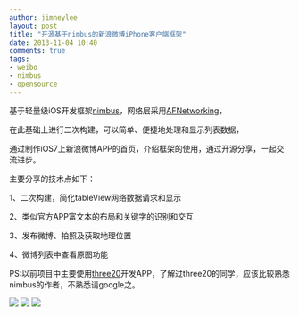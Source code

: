 ```yaml
---
author: jimneylee
layout: post
title: "开源基于nimbus的新浪微博iPhone客户端框架"
date: 2013-11-04 10:40
comments: true
tags:
- weibo
- nimbus
- opensource
---
```


基于轻量级iOS开发框架[nimbus](https://github.com/jverkoey/nimbus)，网络层采用[AFNetworking](https://github.com/AFNetworking/AFNetworking)，

在此基础上进行二次构建，可以简单、便捷地处理和显示列表数据，

通过制作iOS7上新浪微博APP的首页，介绍框架的使用，通过开源分享，一起交流进步。

主要分享的技术点如下：

1、二次构建，简化tableView网络数据请求和显示

2、类似官方APP富文本的布局和关键字的识别和交互

3、发布微博、拍照及获取地理位置

4、微博列表中查看原图功能

PS:以前项目中主要使用[three20](https://github.com/facebook/three20)开发APP，了解过three20的同学，应该比较熟悉nimbus的作者，不熟悉请google之。

![](https://github-camo.global.ssl.fastly.net/aa54075a5758fca0eb7e592756b6310849e62f3a/687474703a2f2f63632e636f63696d672e636f6d2f6262732f6174746163686d656e742f4669645f31392f31395f32323433355f3963373762363637303761646231352e676966)
![](https://github-camo.global.ssl.fastly.net/affc16164ff3df8904111c899a5616b6ffef820f/687474703a2f2f6769742e6f736368696e612e6e65742f6a696d6e65796c65652f53696e614d426c6f674e696d6275732f7261772f6d61737465722f53696e614d426c6f672f496d616765732f53637265656e73686f742f706f73746e65777374617475732e706e67)
![](https://github-camo.global.ssl.fastly.net/4d8453e9cf6c1f569aac8059dd320feb834a9c5e/687474703a2f2f6769742e6f736368696e612e6e65742f6a696d6e65796c65652f53696e614d426c6f674e696d6275732f7261772f6d61737465722f53696e614d426c6f672f496d616765732f53637265656e73686f742f7265706f73742e706e67)